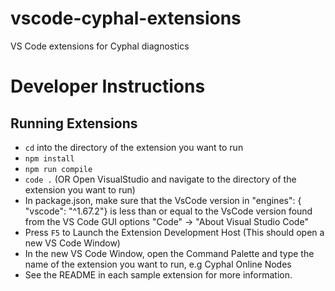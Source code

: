 # vscode-cyphal-extensions
VS Code extensions for Cyphal diagnostics

# Developer Instructions

## Running Extensions
- `cd` into the directory of the extension you want to run
- `npm install`
- `npm run compile`
- `code .` (OR Open VisualStudio and navigate to the directory of the extension you want to run)
- In package.json, make sure that the VsCode version in "engines": { "vscode": "^1.67.2"} is less than or equal to the VsCode version found from the VS Code GUI options "Code" -> "About Visual Studio Code"
- Press `F5` to Launch the Extension Development Host (This should open a new VS Code Window)
- In the new VS Code Window, open the Command Palette and type the name of the extension you want to run, e.g Cyphal Online Nodes
- See the README in each sample extension for more information.
